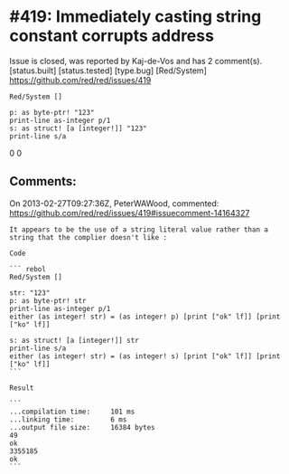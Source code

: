 
#419: Immediately casting string constant corrupts address
================================================================================
Issue is closed, was reported by Kaj-de-Vos and has 2 comment(s).
[status.built] [status.tested] [type.bug] [Red/System]
<https://github.com/red/red/issues/419>

```
Red/System []

p: as byte-ptr! "123"
print-line as-integer p/1
s: as struct! [a [integer!]] "123"
print-line s/a
```

0
0



Comments:
--------------------------------------------------------------------------------

On 2013-02-27T09:27:36Z, PeterWAWood, commented:
<https://github.com/red/red/issues/419#issuecomment-14164327>

    It appears to be the use of a string literal value rather than a string that the complier doesn't like :
    
    Code
    
    ``` rebol
    Red/System []
    
    str: "123"
    p: as byte-ptr! str
    print-line as-integer p/1
    either (as integer! str) = (as integer! p) [print ["ok" lf]] [print ["ko" lf]]
    
    s: as struct! [a [integer!]] str
    print-line s/a
    either (as integer! str) = (as integer! s) [print ["ok" lf]] [print ["ko" lf]]
    ```
    
    Result
    
    ```
    ...compilation time:     101 ms
    ...linking time:         6 ms
    ...output file size:     16384 bytes
    49
    ok
    3355185
    ok
    ```

